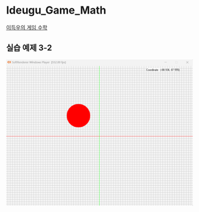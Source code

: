 # Ideugu_Game_Math
[이득우의 게임 수학](https://diesuki4.tistory.com/category/%EA%B2%8C%EC%9E%84%20%EC%88%98%ED%95%99/%EC%9D%B4%EB%93%9D%EC%9A%B0%EC%9D%98%20%EA%B2%8C%EC%9E%84%20%EC%88%98%ED%95%99)

## 실습 예제 3-2
![실습 예제 3-2](https://raw.githubusercontent.com/diesuki4/Ideugu_Game_Math/3-2_%EB%B2%A1%ED%84%B0%EB%A1%9C_%EC%9B%90_%EA%B7%B8%EB%A6%AC%EA%B8%B0/Example.gif)
